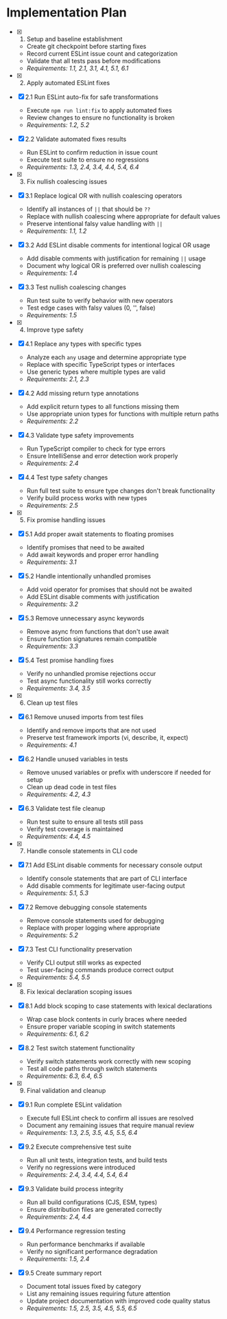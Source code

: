 # Implementation Plan

- [x] 1. Setup and baseline establishment
  - Create git checkpoint before starting fixes
  - Record current ESLint issue count and categorization
  - Validate that all tests pass before modifications
  - _Requirements: 1.1, 2.1, 3.1, 4.1, 5.1, 6.1_

- [x] 2. Apply automated ESLint fixes
- [x] 2.1 Run ESLint auto-fix for safe transformations
  - Execute `npm run lint:fix` to apply automated fixes
  - Review changes to ensure no functionality is broken
  - _Requirements: 1.2, 5.2_

- [x] 2.2 Validate automated fixes results
  - Run ESLint to confirm reduction in issue count
  - Execute test suite to ensure no regressions
  - _Requirements: 1.3, 2.4, 3.4, 4.4, 5.4, 6.4_

- [x] 3. Fix nullish coalescing issues
- [x] 3.1 Replace logical OR with nullish coalescing operators
  - Identify all instances of `||` that should be `??`
  - Replace with nullish coalescing where appropriate for default values
  - Preserve intentional falsy value handling with `||`
  - _Requirements: 1.1, 1.2_

- [x] 3.2 Add ESLint disable comments for intentional logical OR usage
  - Add disable comments with justification for remaining `||` usage
  - Document why logical OR is preferred over nullish coalescing
  - _Requirements: 1.4_

- [x] 3.3 Test nullish coalescing changes
  - Run test suite to verify behavior with new operators
  - Test edge cases with falsy values (0, '', false)
  - _Requirements: 1.5_

- [x] 4. Improve type safety
- [x] 4.1 Replace any types with specific types
  - Analyze each `any` usage and determine appropriate type
  - Replace with specific TypeScript types or interfaces
  - Use generic types where multiple types are valid
  - _Requirements: 2.1, 2.3_

- [x] 4.2 Add missing return type annotations
  - Add explicit return types to all functions missing them
  - Use appropriate union types for functions with multiple return paths
  - _Requirements: 2.2_

- [x] 4.3 Validate type safety improvements
  - Run TypeScript compiler to check for type errors
  - Ensure IntelliSense and error detection work properly
  - _Requirements: 2.4_

- [x] 4.4 Test type safety changes
  - Run full test suite to ensure type changes don't break functionality
  - Verify build process works with new types
  - _Requirements: 2.5_

- [x] 5. Fix promise handling issues
- [x] 5.1 Add proper await statements to floating promises
  - Identify promises that need to be awaited
  - Add await keywords and proper error handling
  - _Requirements: 3.1_

- [x] 5.2 Handle intentionally unhandled promises
  - Add void operator for promises that should not be awaited
  - Add ESLint disable comments with justification
  - _Requirements: 3.2_

- [x] 5.3 Remove unnecessary async keywords
  - Remove async from functions that don't use await
  - Ensure function signatures remain compatible
  - _Requirements: 3.3_

- [x] 5.4 Test promise handling fixes
  - Verify no unhandled promise rejections occur
  - Test async functionality still works correctly
  - _Requirements: 3.4, 3.5_

- [x] 6. Clean up test files
- [x] 6.1 Remove unused imports from test files
  - Identify and remove imports that are not used
  - Preserve test framework imports (vi, describe, it, expect)
  - _Requirements: 4.1_

- [x] 6.2 Handle unused variables in tests
  - Remove unused variables or prefix with underscore if needed for setup
  - Clean up dead code in test files
  - _Requirements: 4.2, 4.3_

- [x] 6.3 Validate test file cleanup
  - Run test suite to ensure all tests still pass
  - Verify test coverage is maintained
  - _Requirements: 4.4, 4.5_

- [x] 7. Handle console statements in CLI code
- [x] 7.1 Add ESLint disable comments for necessary console output
  - Identify console statements that are part of CLI interface
  - Add disable comments for legitimate user-facing output
  - _Requirements: 5.1, 5.3_

- [x] 7.2 Remove debugging console statements
  - Remove console statements used for debugging
  - Replace with proper logging where appropriate
  - _Requirements: 5.2_

- [x] 7.3 Test CLI functionality preservation
  - Verify CLI output still works as expected
  - Test user-facing commands produce correct output
  - _Requirements: 5.4, 5.5_

- [x] 8. Fix lexical declaration scoping issues
- [x] 8.1 Add block scoping to case statements with lexical declarations
  - Wrap case block contents in curly braces where needed
  - Ensure proper variable scoping in switch statements
  - _Requirements: 6.1, 6.2_

- [x] 8.2 Test switch statement functionality
  - Verify switch statements work correctly with new scoping
  - Test all code paths through switch statements
  - _Requirements: 6.3, 6.4, 6.5_

- [x] 9. Final validation and cleanup
- [x] 9.1 Run complete ESLint validation
  - Execute full ESLint check to confirm all issues are resolved
  - Document any remaining issues that require manual review
  - _Requirements: 1.3, 2.5, 3.5, 4.5, 5.5, 6.4_

- [x] 9.2 Execute comprehensive test suite
  - Run all unit tests, integration tests, and build tests
  - Verify no regressions were introduced
  - _Requirements: 2.4, 3.4, 4.4, 5.4, 6.4_

- [x] 9.3 Validate build process integrity
  - Run all build configurations (CJS, ESM, types)
  - Ensure distribution files are generated correctly
  - _Requirements: 2.4, 4.4_

- [x] 9.4 Performance regression testing
  - Run performance benchmarks if available
  - Verify no significant performance degradation
  - _Requirements: 1.5, 2.4_

- [x] 9.5 Create summary report
  - Document total issues fixed by category
  - List any remaining issues requiring future attention
  - Update project documentation with improved code quality status
  - _Requirements: 1.5, 2.5, 3.5, 4.5, 5.5, 6.5_